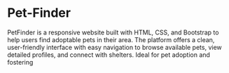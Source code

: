 # Pet-Finder
PetFinder is a responsive website built with HTML, CSS, and Bootstrap to help users find adoptable pets in their area. The platform offers a clean, user-friendly interface with easy navigation to browse available pets, view detailed profiles, and connect with shelters. Ideal for pet adoption and fostering
